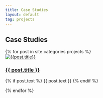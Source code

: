 ```yaml
---
title: Case Studies
layout: default
tag: projects
---
```


## Case Studies
<div class="projects list">
  <div class="posts">
    {% for post in site.categories.projects %} 
        <div class="post-entry py3">
          <a href="{{ post.url | prepend: site.baseurl }}" class="post-link">
            <div class="wrap">
              <img class="thumb" src="{{ post.thumbnail }}" ref="{{ post.title | downcase | prepend: site.baseurl }}" alt="{{post.title}}">  
            </div>
          </a>
          <div class="summary">
            <a href="{{ post.url | prepend: site.baseurl }}" class="post-link">
              <h3 class="h3 title">{{ post.title }}</h3> 
            </a>
              <p class="text">
              {% if post.text %}
                {{ post.text }}
              {% endif %}
              </p>
          </div>
        </div>
    {% endfor %}
  </div>
</div>